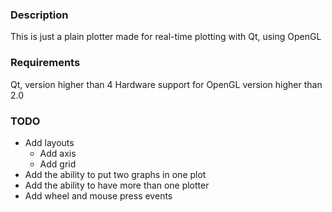 <h3> Description </h3>

This is just a plain plotter made for real-time plotting with Qt, using OpenGL

<h3> Requirements </h3>

Qt, version higher than 4
Hardware support for OpenGL version higher than 2.0

<h3> TODO </h3>

- Add layouts
	- Add axis
	- Add grid
- Add the ability to put two graphs in one plot
- Add the ability to have more than one plotter
- Add wheel and mouse press events
